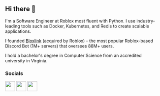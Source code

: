 ## Hi there 👋

<!--
[![Julien on LinkedIn](https://img.shields.io/badge/-Julien%20Kmec-262626?style=flat-square&labelColor=262626&logo=linkedin&logoColor=white&link=https://www.linkedin.com/in/julien-kmec/)](https://www.linkedin.com/in/julien-kmec/)
[![julien@omg.lol](https://img.shields.io/badge/-julien@omg.lol-262626?style=flat-square&labelColor=262626&logo=Gmail&logoColor=white&link=mailto:julien@omg.lol)](mailto:julien@omg.lol)
[![Discord](https://img.shields.io/badge/-starbucks%2E-262626?style=flat-square&labelColor=262626&logo=discord&logoColor=white&link=https://discordapp.com/users/84117866944663552/)](https://discordapp.com/users/84117866944663552/)
-->

I'm a Software Engineer at Roblox most fluent with Python. I use industry-leading tools such as Docker, Kubernetes, and Redis to create scalable applications.

I founded [Bloxlink](https://blox.link) (acquired by Roblox) - the most popular Roblox-based Discord Bot (1M+ servers) that oversees 88M+ users.

I hold a bachelor's degree in Computer Science from an accredited university in Virginia.

### Socials

<p align="left"> <a href="https://discord.com/users/84117866944663552" target="_blank" rel="noreferrer"><img src="https://skillicons.dev/icons?i=discord" width="32" height="32" /></a> <a href="https://www.github.com/julien777z" target="_blank" rel="noreferrer"><img src="https://skillicons.dev/icons?i=github" width="32" height="32" /></a> <a href="https://www.linkedin.com/in/julien-kmec" target="_blank" rel="noreferrer"><img src="https://skillicons.dev/icons?i=linkedin" width="32" height="32" /></a></p>
